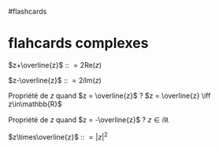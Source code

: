 #flashcards 
# flahcards complexes

$z+\overline{z}$ :: $= 2\text{Re}(z)$
<!--SR:!2022-12-01,68,190-->

$z-\overline{z}$ :: $= 2i \text{Im}(z)$
<!--SR:!2022-10-13,40,170-->

Propriété de $z$ quand $z = \overline{z}$
?
$z = \overline{z} \iff z\in\mathbb{R}$
<!--SR:!2022-10-26,75,230-->

Propriété de $z$ quand $z = -\overline{z}$
?
$z\in i\mathbb{R}$
<!--SR:!2022-10-27,58,170-->

$z\times\overline{z}$ :: $= |z|^2$
<!--SR:!2022-10-18,49,210-->


